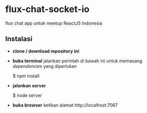 # flux-chat-socket-io
flux chat app untuk meetup ReactJS Indonesia

## Instalasi

* **clone / download repository ini**
* **buka terminal** jalankan perintah di bawah ini untuk memasang *dependencies* yang diperlukan
    
    $ npm install

* **jalankan server**
    
    $ node server

* **buka browser** ketikan alamat http://localhost:7067
